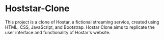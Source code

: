 # Hoststar-Clone
 This project is a clone of Hostar, a fictional streaming service, created using HTML, CSS, JavaScript, and Bootstrap. Hostar Clone aims to replicate the user interface and functionality of Hostar's website.
